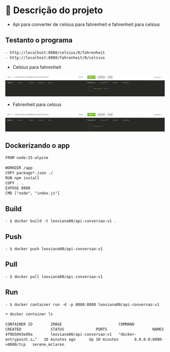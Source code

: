 # 🌱 Descrição do projeto 
- Api para converter de celsius para fahrenheit e fahrenheit para celsius

## Testanto o programa

    - http://localhost:8080/celsius/0/fahrenheit
    - http://localhost:8080/fahrenheit/0/celsius

- Celsius para fahrenheit

![](images/celsius.png)

- Fahrenheit para celsius

![](images/fahrenheit.png)

## Dockerizando o app

```
FROM node:15-alpine

WORKDIR /app
COPY package*.json ./
RUN npm install
COPY . .
EXPOSE 8080
CMD ["node", "index.js"]
```
## Build

    - $ docker build -t leoviana00/api-conversao:v1 .

## Push

    - $ docker push leoviana00/api-conversao:v1

## Pull

    - $ docker pull leoviana00/api-conversao:v1

## Run

    - $ docker container run -d -p 8080:8080 leoviana00/api-conversao:v1
```   
➜ docker container ls

CONTAINER ID        IMAGE                         COMMAND                  CREATED             STATUS              PORTS                    NAMES
4f0b5093e89a        leoviana00/api-conversao:v1   "docker-entrypoint.s…"   10 minutes ago      Up 10 minutes       0.0.0.0:8080->8080/tcp   serene_mclaren
```